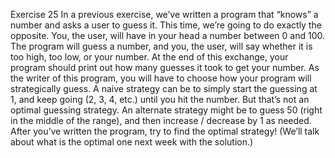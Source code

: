 Exercise 25
In a previous exercise, we’ve written a program that “knows” a number and asks a user to guess it.
This time, we’re going to do exactly the opposite. You, the user, will have in your head a number between 0 and 100. The program will 
guess a number, and you, the user, will say whether it is too high, too low, or your number.
At the end of this exchange, your program should print out how many guesses it took to get your number.
As the writer of this program, you will have to choose how your program will strategically guess. A naive strategy can be to 
simply start the guessing at 1, and keep going (2, 3, 4, etc.) until you hit the number. But that’s not an optimal guessing strategy. 
An alternate strategy might be to guess 50 (right in the middle of the range), and then increase / decrease by 1 as needed. After you’ve 
written the program, try to find the optimal strategy! (We’ll talk about what is the optimal one next week with the solution.)
